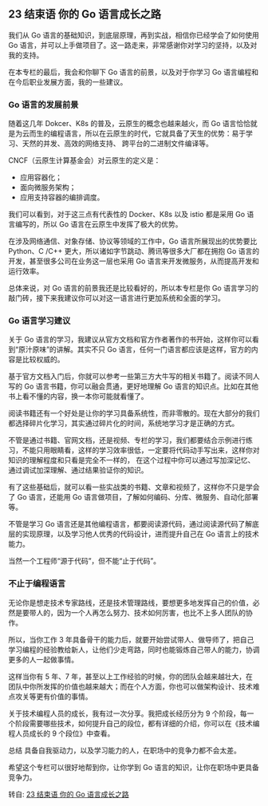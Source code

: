 ## 23 结束语 你的 Go 语言成长之路
我们从 Go 语言的基础知识，到底层原理，再到实战，相信你已经学会了如何使用 Go 语言，并可以上手做项目了。这一路走来，非常感谢你对学习的坚持，以及对我的支持。

在本专栏的最后，我会和你聊下 Go 语言的前景，以及对于你学习 Go 语言编程和在今后职业发展方面，我的一些建议。
### Go 语言的发展前景
随着这几年 Dokcer、K8s 的普及，云原生的概念也越来越火，而 Go 语言恰恰就是为云而生的编程语言，所以在云原生的时代，它就具备了天生的优势：易于学习、天然的并发、高效的网络支持、
跨平台的二进制文件编译等。

CNCF（云原生计算基金会）对云原生的定义是：
* 应用容器化；
* 面向微服务架构；
* 应用支持容器的编排调度。

我们可以看到，对于这三点有代表性的 Docker、K8s 以及 istio 都是采用 Go 语言编写的，所以 Go 语言在云原生中发挥了极大的优势。

在涉及网络通信、对象存储、协议等领域的工作中，Go 语言所展现出的优势要比 Python、C /C++ 更大，所以诸如字节跳动、腾讯等很多大厂都在拥抱 Go 语言的开发，甚至很多公司在业务这一层也采用 
Go 语言来开发微服务，从而提高开发和运行效率。

总体来说，对 Go 语言的前景我还是比较看好的，所以本专栏是你 Go 语言学习的敲门砖，接下来我建议你可以对这一语言进行更加系统和全面的学习。
### Go 语言学习建议
关于 Go 语言的学习，我建议从官方文档和官方作者著作的书开始，这样你可以看到“原汁原味”的讲解。其实不只 Go 语言，任何一门语言都应该是这样，官方的内容是比较权威的。

基于官方文档入门后，你就可以参考一些第三方大牛写的相关书籍了。阅读不同人写的 Go 语言书籍，你可以融会贯通，更好地理解 Go 语言的知识点。比如在其他书上看不懂的内容，换一本你可能就看懂了。

阅读书籍还有一个好处是让你的学习具备系统性，而非零散的。现在大部分的我们都选择碎片化学习，其实通过碎片化的时间，系统地学习才是正确的方式。

不管是通过书籍、官网文档，还是视频、专栏的学习，我们都要结合示例进行练习，不能只用眼睛看，这样的学习效率很低，一定要将代码动手写出来，这样你对知识的理解程度和只看是完全不一样的，
在这个过程中你可以通过写加深记忆、通过调试加深理解、通过结果验证你的知识。

有了这些基础后，就可以看一些实战类的书籍、文章和视频了，这样你不只是学会了 Go 语言，还能用 Go 语言做项目，了解如何编码、分库、微服务、自动化部署等。

不管是学习 Go 语言还是其他编程语言，都要阅读源代码，通过阅读源代码了解底层的实现原理，以及学习他人优秀的代码设计，进而提升自己在 Go 语言上的技术能力。

当然一个工程师“源于代码”，但不能“止于代码”。
### 不止于编程语言
无论你是想走技术专家路线，还是技术管理路线，要想更多地发挥自己的价值，必然是要带人的，因为一个人再怎么努力、技术如何厉害，也比不上多人团队的协作。

所以，当你工作 3 年具备骨干的能力后，就要开始尝试带人、做导师了，把自己学习编程的经验教给新人，让他们少走弯路，同时也能锻炼自己带人的能力，协调更多的人一起做事情。

这样当你有 5 年、7 年，甚至以上工作经验的时候，你的团队会越来越壮大，在团队中你所发挥的价值也越来越大；而在个人方面，你也可以做架构设计、技术难点攻关等更有价值的事情。

关于技术编程人员的成长，我有过一次分享。我把成长经历分为 9 个阶段，每一个阶段需要哪些技术，如何提升自己的段位，都有详细的介绍，你可以在《技术编程人员成长的 9 个段位》中查看。

总结
具备自我驱动力，以及学习能力的人，在职场中的竞争力都不会太差。

希望这个专栏可以很好地帮到你，让你学到 Go 语言的知识，让你在职场中更具备竞争力。

转自: [23 结束语 你的 Go 语言成长之路](http://learn.lianglianglee.com/%E4%B8%93%E6%A0%8F/22%20%E8%AE%B2%E9%80%9A%E5%85%B3%20Go%20%E8%AF%AD%E8%A8%80-%E5%AE%8C/23%20%E7%BB%93%E6%9D%9F%E8%AF%AD%20%20%E4%BD%A0%E7%9A%84%20Go%20%E8%AF%AD%E8%A8%80%E6%88%90%E9%95%BF%E4%B9%8B%E8%B7%AF.md)

